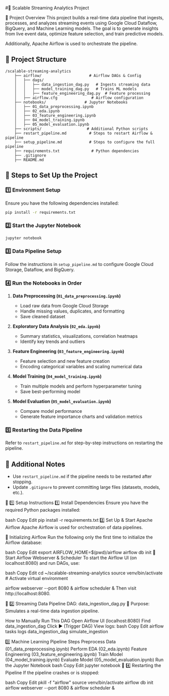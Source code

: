 #📌 Scalable Streaming Analytics Project

🎯 Project Overview
This project builds a real-time data pipeline that ingests, processes, and analyzes streaming events using Google Cloud Dataflow, BigQuery, and Machine Learning models. The goal is to generate insights from live event data, optimize feature selection, and train predictive models.

Additionally, Apache Airflow is used to orchestrate the pipeline.

## 📂 Project Structure

```
/scalable-streaming-analytics
    ├── airflow/                     # Airflow DAGs & Config
    │   ├── dags/
    │   │   ├── data_ingestion_dag.py   # Ingests streaming data
    │   │   ├── model_training_dag.py   # Trains ML models
    │   │   ├── feature_engineering_dag.py  # Feature processing
    │   ├── airflow.cfg               # Airflow configuration
    ├── notebooks/                 # Jupyter Notebooks
    │   ├── 01_data_preprocessing.ipynb
    │   ├── 02_eda.ipynb
    │   ├── 03_feature_engineering.ipynb
    │   ├── 04_model_training.ipynb
    │   ├── 05_model_evaluation.ipynb
    ├── scripts/                    # Additional Python scripts
    ├── restart_pipeline.md          # Steps to restart Airflow & pipeline
    ├── setup_pipeline.md            # Steps to configure the full pipeline
    ├── requirements.txt              # Python dependencies
    ├── .gitignore
    ├── README.md

```

## 🚀 Steps to Set Up the Project

### **1️⃣ Environment Setup**

Ensure you have the following dependencies installed:

```bash
pip install -r requirements.txt
```

### **2️⃣ Start the Jupyter Notebook**

```bash
jupyter notebook
```

### **3️⃣ Data Pipeline Setup**

Follow the instructions in `setup_pipeline.md` to configure Google Cloud Storage, Dataflow, and BigQuery.

### **4️⃣ Run the Notebooks in Order**

1. **Data Preprocessing (`01_data_preprocessing.ipynb`)**

   - Load raw data from Google Cloud Storage
   - Handle missing values, duplicates, and formatting
   - Save cleaned dataset

2. **Exploratory Data Analysis (`02_eda.ipynb`)**

   - Summary statistics, visualizations, correlation heatmaps
   - Identify key trends and outliers

3. **Feature Engineering (`03_feature_engineering.ipynb`)**

   - Feature selection and new feature creation
   - Encoding categorical variables and scaling numerical data

4. **Model Training (`04_model_training.ipynb`)**

   - Train multiple models and perform hyperparameter tuning
   - Save best-performing model

5. **Model Evaluation (`05_model_evaluation.ipynb`)**
   - Compare model performance
   - Generate feature importance charts and validation metrics

### **5️⃣ Restarting the Data Pipeline**

Refer to `restart_pipeline.md` for step-by-step instructions on restarting the pipeline.

## 📌 Additional Notes

- Use `restart_pipeline.md` if the pipeline needs to be restarted after stopping.
- Update `.gitignore` to prevent committing large files (datasets, models, etc.).

🚀 1️⃣ Setup Instructions
1️⃣ Install Dependencies
Ensure you have the required Python packages installed:

bash
Copy
Edit
pip install -r requirements.txt
2️⃣ Set Up & Start Apache Airflow
Apache Airflow is used for orchestration of data pipelines.

🔹 Initializing Airflow
Run the following only the first time to initialize the Airflow database:

bash
Copy
Edit
export AIRFLOW_HOME=$(pwd)/airflow
airflow db init
🔹 Start Airflow Webserver & Scheduler
To start the Airflow UI (on localhost:8080) and run DAGs, use:

bash
Copy
Edit
cd ~/scalable-streaming-analytics
source venv/bin/activate # Activate virtual environment

airflow webserver --port 8080 &
airflow scheduler &
Then visit http://localhost:8080.

📌 2️⃣ Streaming Data Pipeline
DAG: data_ingestion_dag.py
📌 Purpose: Simulates a real-time data ingestion pipeline.

How to Manually Run This DAG
Open Airflow UI (localhost:8080)
Find data_ingestion_dag
Click ▶ (Trigger DAG)
View logs:
bash
Copy
Edit
airflow tasks logs data_ingestion_dag simulate_ingestion

3️⃣ Machine Learning Pipeline
Steps
Preprocess Data (01_data_preprocessing.ipynb)
Perform EDA (02_eda.ipynb)
Feature Engineering (03_feature_engineering.ipynb)
Train Model (04_model_training.ipynb)
Evaluate Model (05_model_evaluation.ipynb)
Run the Jupyter Notebook
bash
Copy
Edit
jupyter notebook
🔄 4️⃣ Restarting the Pipeline
If the pipeline crashes or is stopped:

bash
Copy
Edit
pkill -f "airflow"
source venv/bin/activate
airflow db init
airflow webserver --port 8080 &
airflow scheduler &
